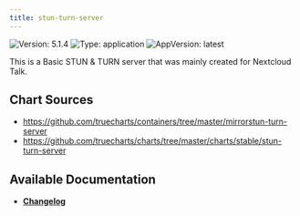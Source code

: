 ```yaml
---
title: stun-turn-server
---
```


![Version: 5.1.4](https://img.shields.io/badge/Version-5.1.4-informational?style=flat-square) ![Type: application](https://img.shields.io/badge/Type-application-informational?style=flat-square) ![AppVersion: latest](https://img.shields.io/badge/AppVersion-latest-informational?style=flat-square)

This is a Basic STUN & TURN server that was mainly created for Nextcloud Talk.

## Chart Sources

- https://github.com/truecharts/containers/tree/master/mirrorstun-turn-server
- https://github.com/truecharts/charts/tree/master/charts/stable/stun-turn-server

## Available Documentation

- [**Changelog**](./CHANGELOG.md)
